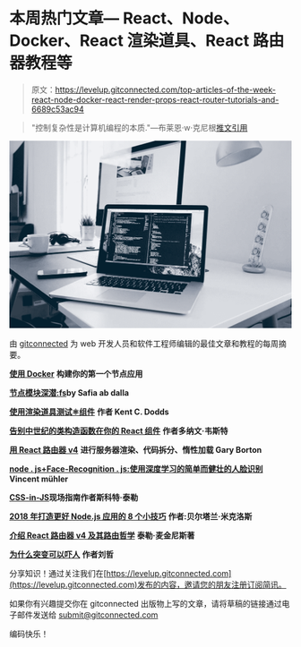 # 本周热门文章— React、Node、Docker、React 渲染道具、React 路由器教程等

> 原文：<https://levelup.gitconnected.com/top-articles-of-the-week-react-node-docker-react-render-props-react-router-tutorials-and-6689c53ac94>

> "控制复杂性是计算机编程的本质."—布莱恩·w·克尼根[推文引用](https://twitter.com/home?status=%E2%80%9CControlling%20complexity%20is%20the%20essence%20of%20computer%20programming.%E2%80%9D%E2%80%8A%20-%20%E2%80%8ABrian%20W.%20Kernighan%0A%0A%40gitconnected%20%23javascript%20%23reactjs%0A%0Ahttps%3A//levelup.gitconnected.com&related=@gitconnected)

![](img/2b48a9a4af03964448ba9a9aff47f5c6.png)

由 [gitconnected](https://gitconnected.com) 为 web 开发人员和软件工程师编辑的最佳文章和教程的每周摘要。

[**使用 Docker**](https://www.javascriptjanuary.com/blog/building-your-first-node-app-using-docker) **构建你的第一个节点应用**

[**节点模块深潜:fs**](https://blog.safia.rocks/post/169466425525/node-module-deep-dive-fs)**by Safia ab dalla**

[**使用渲染道具测试⚛组件**](https://dev.to/kentcdodds/testing--components-using-render-props-1f00) **作者 Kent C. Dodds**

[**告别中世纪的类构造函数在你的 React 组件**](https://hackernoon.com/the-constructor-is-dead-long-live-the-constructor-c10871bea599) **作者多纳文·韦斯特**

[**用 React 路由器 v4**](https://medium.com/airbnb-engineering/server-rendering-code-splitting-and-lazy-loading-with-react-router-v4-bfe596a6af70) **进行服务器渲染、代码拆分、惰性加载 Gary Borton**

[**node . js+Face-Recognition . js:使用深度学习的简单而健壮的人脸识别**](https://medium.com/@muehler.v/node-js-face-recognition-js-simple-and-robust-face-recognition-using-deep-learning-ea5ba8e852)**Vincent mühler**

[**CSS-in-JS**](https://medium.com/@wonderboymusic/a-field-guide-to-css-in-js-f7cbd9ed79a7)**现场指南作者斯科特·泰勒**

[**2018 年打造更好 Node.js 应用的 8 个小技巧**](https://blog.risingstack.com/node-js-development-tips-2018/) **作者:贝尔塔兰·米克洛斯**

[**介绍 React 路由器 v4 及其路由哲学**](https://medium.freecodecamp.org/react-router-v4-philosophy-and-introduction-730fd4fff9bc) **泰勒·麦金尼斯著**

[**为什么突变可以吓人**](https://alistapart.com/article/why-mutation-can-be-scary?ck_subscriber_id=129371821) **作者刘哲**

分享知识！通过关注我们在[https://levelup.gitconnected.com](https://levelup.gitconnected.com)发布的内容，邀请您的朋友注册订阅简讯。

如果你有兴趣提交你在 gitconnected 出版物上写的文章，请将草稿的链接通过电子邮件发送给 submit@gitconnected.com

编码快乐！
